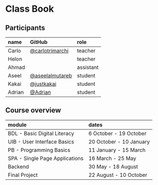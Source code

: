 # Class Book

## Participants


|name|GitHub|role|
|:---|:---|:---|
|Carlo|[@carlotrimarchi](https://github.com/carlotrimarchi)|teacher|
|Helon||teacher|
|Ahmad||assistant|
|Aseel|[@aseelalmutareb](https://github.com/aseelalmutareb)|student|
|Kakai|[@justkakai](https://github.com/justkakai)|student|
|Adrian|[@Adrian](https://github.com/AdrianGAD)|student|

## Course overview

| module|dates|
|:---|:---
|BDL - Basic Digital Literacy| 6 October - 19 October|
|UIB - User Interface Basics| 20 October - 10 January|
|PB - Programming Basics| 11 January - 15 March|
|SPA - Single Page Applications| 16 March - 25 May|
|Backend| 30 May - 18 August |
|Final Project| 22 August - 10 October |
